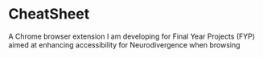 # CheatSheet
A Chrome browser extension I am developing for Final Year Projects (FYP) aimed at enhancing accessibility for Neurodivergence when browsing
